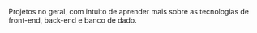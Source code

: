 Projetos no geral, com intuito de aprender mais sobre as tecnologias de front-end, back-end e banco de dado.
